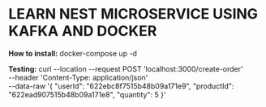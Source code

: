 # LEARN NEST MICROSERVICE USING KAFKA AND DOCKER

**How to install:**
docker-compose up -d

**Testing:**
curl --location --request POST 'localhost:3000/create-order' \
--header 'Content-Type: application/json' \
--data-raw '{
    "userId": "622ebc8f7515b48b09a171e9",
    "productId": "622ead907515b48b09a171e8",
    "quantity": 5
}'
